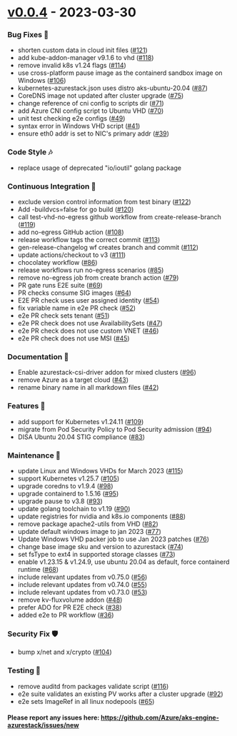 
<a name="v0.0.4"></a>
# [v0.0.4] - 2023-03-30
### Bug Fixes 🐞
- shorten custom data in cloud init files ([#121](https://github.com/Azure/aks-engine-azurestack/issues/121))
- add kube-addon-manager v9.1.6 to vhd ([#118](https://github.com/Azure/aks-engine-azurestack/issues/118))
- remove invalid k8s v1.24 flags ([#114](https://github.com/Azure/aks-engine-azurestack/issues/114))
- use cross-platform pause image as the containerd sandbox image on Windows ([#106](https://github.com/Azure/aks-engine-azurestack/issues/106))
- kubernetes-azurestack.json uses distro aks-ubuntu-20.04 ([#87](https://github.com/Azure/aks-engine-azurestack/issues/87))
- CoreDNS image not updated after cluster upgrade ([#75](https://github.com/Azure/aks-engine-azurestack/issues/75))
- change reference of cni config to scripts dir ([#71](https://github.com/Azure/aks-engine-azurestack/issues/71))
- add Azure CNI config script to Ubuntu VHD ([#70](https://github.com/Azure/aks-engine-azurestack/issues/70))
- unit test checking e2e configs ([#49](https://github.com/Azure/aks-engine-azurestack/issues/49))
- syntax error in Windows VHD script ([#41](https://github.com/Azure/aks-engine-azurestack/issues/41))
- ensure eth0 addr is set to NIC's primary addr ([#39](https://github.com/Azure/aks-engine-azurestack/issues/39))

### Code Style 🎶
- replace usage of deprecated "io/ioutil" golang package

### Continuous Integration 💜
- exclude version control information from test binary ([#122](https://github.com/Azure/aks-engine-azurestack/issues/122))
- Add -buildvcs=false for go build ([#120](https://github.com/Azure/aks-engine-azurestack/issues/120))
- call test-vhd-no-egress github workflow from create-release-branch ([#119](https://github.com/Azure/aks-engine-azurestack/issues/119))
- add no-egress GitHub action ([#108](https://github.com/Azure/aks-engine-azurestack/issues/108))
- release workflow tags the correct commit ([#113](https://github.com/Azure/aks-engine-azurestack/issues/113))
- gen-release-changelog wf creates branch and commit ([#112](https://github.com/Azure/aks-engine-azurestack/issues/112))
- update actions/checkout to v3 ([#111](https://github.com/Azure/aks-engine-azurestack/issues/111))
- chocolatey workflow ([#86](https://github.com/Azure/aks-engine-azurestack/issues/86))
- release workflows run no-egress scenarios ([#85](https://github.com/Azure/aks-engine-azurestack/issues/85))
- remove no-egress job from create branch action ([#79](https://github.com/Azure/aks-engine-azurestack/issues/79))
- PR gate runs E2E suite ([#69](https://github.com/Azure/aks-engine-azurestack/issues/69))
- PR checks consume SIG images ([#64](https://github.com/Azure/aks-engine-azurestack/issues/64))
- E2E PR check uses user assigned identity ([#54](https://github.com/Azure/aks-engine-azurestack/issues/54))
- fix variable name in e2e PR check ([#52](https://github.com/Azure/aks-engine-azurestack/issues/52))
- e2e PR check sets tenant ([#51](https://github.com/Azure/aks-engine-azurestack/issues/51))
- e2e PR check does not use AvailabilitySets ([#47](https://github.com/Azure/aks-engine-azurestack/issues/47))
- e2e PR check does not use custom VNET ([#46](https://github.com/Azure/aks-engine-azurestack/issues/46))
- e2e PR check does not use MSI ([#45](https://github.com/Azure/aks-engine-azurestack/issues/45))

### Documentation 📘
- Enable azurestack-csi-driver addon for mixed clusters ([#96](https://github.com/Azure/aks-engine-azurestack/issues/96))
- remove Azure as a target cloud ([#43](https://github.com/Azure/aks-engine-azurestack/issues/43))
- rename binary name in all markdown files ([#42](https://github.com/Azure/aks-engine-azurestack/issues/42))

### Features 🌈
- add support for Kubernetes v1.24.11 ([#109](https://github.com/Azure/aks-engine-azurestack/issues/109))
- migrate from Pod Security Policy to Pod Security admission ([#94](https://github.com/Azure/aks-engine-azurestack/issues/94))
- DISA Ubuntu 20.04 STIG compliance ([#83](https://github.com/Azure/aks-engine-azurestack/issues/83))

### Maintenance 🔧
- update Linux and Windows VHDs for March 2023 ([#115](https://github.com/Azure/aks-engine-azurestack/issues/115))
- support Kubernetes v1.25.7 ([#105](https://github.com/Azure/aks-engine-azurestack/issues/105))
- upgrade coredns to v1.9.4 ([#98](https://github.com/Azure/aks-engine-azurestack/issues/98))
- upgrade containerd to 1.5.16 ([#95](https://github.com/Azure/aks-engine-azurestack/issues/95))
- upgrade pause to v3.8 ([#93](https://github.com/Azure/aks-engine-azurestack/issues/93))
- update golang toolchain to v1.19 ([#90](https://github.com/Azure/aks-engine-azurestack/issues/90))
- update registries for nvidia and k8s.io components ([#88](https://github.com/Azure/aks-engine-azurestack/issues/88))
- remove package apache2-utils from VHD ([#82](https://github.com/Azure/aks-engine-azurestack/issues/82))
- update default windows image to jan 2023 ([#77](https://github.com/Azure/aks-engine-azurestack/issues/77))
- Update Windows VHD packer job to use Jan 2023 patches ([#76](https://github.com/Azure/aks-engine-azurestack/issues/76))
- change base image sku and version to azurestack ([#74](https://github.com/Azure/aks-engine-azurestack/issues/74))
- set fsType to ext4 in supported storage classes ([#73](https://github.com/Azure/aks-engine-azurestack/issues/73))
- enable v1.23.15 & v1.24.9, use ubuntu 20.04 as default, force containerd runtime ([#68](https://github.com/Azure/aks-engine-azurestack/issues/68))
- include relevant updates from v0.75.0 ([#56](https://github.com/Azure/aks-engine-azurestack/issues/56))
- include relevant updates from v0.74.0 ([#55](https://github.com/Azure/aks-engine-azurestack/issues/55))
- include relevant updates from v0.73.0 ([#53](https://github.com/Azure/aks-engine-azurestack/issues/53))
- remove kv-fluxvolume addon ([#48](https://github.com/Azure/aks-engine-azurestack/issues/48))
- prefer ADO for PR E2E check ([#38](https://github.com/Azure/aks-engine-azurestack/issues/38))
- added e2e to PR workflow ([#36](https://github.com/Azure/aks-engine-azurestack/issues/36))

### Security Fix 🛡️
- bump x/net and x/crypto ([#104](https://github.com/Azure/aks-engine-azurestack/issues/104))

### Testing 💚
- remove auditd from packages validate script ([#116](https://github.com/Azure/aks-engine-azurestack/issues/116))
- e2e suite validates an existing PV works after a cluster upgrade ([#92](https://github.com/Azure/aks-engine-azurestack/issues/92))
- e2e sets ImageRef in all linux nodepools ([#65](https://github.com/Azure/aks-engine-azurestack/issues/65))

#### Please report any issues here: https://github.com/Azure/aks-engine-azurestack/issues/new
[Unreleased]: https://github.com/Azure/aks-engine-azurestack/compare/v0.0.4...HEAD
[v0.0.4]: https://github.com/Azure/aks-engine-azurestack/compare/v0.71.1...v0.0.4
